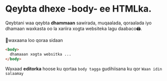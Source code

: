 # Qeybta dhexe -body- ee HTMLka.
Qeybtani waa qeybta **dhammaan** sawirada, muqaalada, qoraalada iyo dhamaan waxkasta oo la xariira xogta websiteka lagu daabaco🖨️.

📖waxaana loo qoraa sidaan
```html
<body>
  dhamaaan xogta websitka ...
</body>
```
Waxaad **editorka** hoose ku qortaa `body tagga` gudihiisana ku qor `Waan idin salaamay`